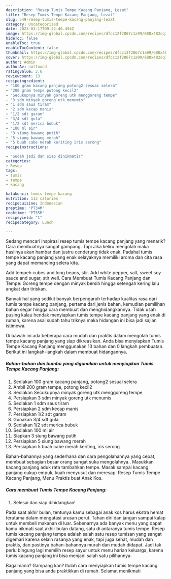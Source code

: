 ```yaml
---
description: "Resep Tumis Tempe Kacang Panjang, Lezat"
title: "Resep Tumis Tempe Kacang Panjang, Lezat"
slug: 549-resep-tumis-tempe-kacang-panjang-lezat
category: Uncategorized
date: 2023-03-17T09:22:40.494Z
image: https://img-global.cpcdn.com/recipes/dfcc12f2067c1a99/680x482cq70/tumis-tempe-kacang-panjang-foto-resep-utama.jpg
hideToc: false
enableToc: true
enableTocContent: false
thumbnail: https://img-global.cpcdn.com/recipes/dfcc12f2067c1a99/680x482cq70/tumis-tempe-kacang-panjang-foto-resep-utama.jpg
cover: https://img-global.cpcdn.com/recipes/dfcc12f2067c1a99/680x482cq70/tumis-tempe-kacang-panjang-foto-resep-utama.jpg
author: Admin
authorAv: notfound
ratingvalue: 3.6
reviewcount: 13
recipeingredient:
- "100 gram kacang panjang potong2 sesuai selera"
- "200 gram tempe potong kecil2"
- "Secukupnya minyak goreng utk menggoreng tempe"
- "3 sdm minyak goreng utk menumis"
- "1 sdm saus tiram"
- "2 sdm kecap manis"
- "1/2 sdt garam"
- "3/4 sdt gula"
- "1/2 sdt merica bubuk"
- "100 ml air"
- "3 siung bawang putih"
- "5 siung bawang merah"
- "5 buah cabe merah keriting iris serong"
recipeinstructions:

- "Sudah jadi dan siap dinikmati!"
categories:
- Resep
tags:
- tumis
- tempe
- kacang

katakunci: tumis tempe kacang 
nutrition: 113 calories
recipecuisine: Indonesian
preptime: "PT34M"
cooktime: "PT35M"
recipeyield: "1"
recipecategory: Lunch

---
```



Sedang mencari inspirasi resep tumis tempe kacang panjang yang menarik? Cara membuatnya sangat gampang. Tapi Jika keliru mengolah maka hasilnya akan hambar dan justru cenderung tidak enak. Padahal tumis tempe kacang panjang yang enak selayaknya memiliki aroma dan cita rasa yang dapat memancing selera kita.


Add tempeh cubes and long beans, stir. Add white pepper, salt, sweet soy sauce and sugar, stir well. Cara Membuat Tumis Kacang Panjang dan Tempe: Goreng tempe dengan minyak bersih hingga setengah kering lalu angkat dan tiriskan.

Banyak hal yang sedikit banyak berpengaruh terhadap kualitas rasa dari tumis tempe kacang panjang, pertama dari jenis bahan, kemudian pemilihan bahan segar hingga cara membuat dan menghidangkannya. Tidak usah pusing kalau hendak menyiapkan tumis tempe kacang panjang yang enak di rumah, karena asal sudah tahu triknya maka hidangan ini bisa jadi sajian istimewa.


Di bawah ini ada beberapa cara mudah dan praktis dalam mengolah tumis tempe kacang panjang yang siap dikreasikan. Anda bisa menyiapkan Tumis Tempe Kacang Panjang menggunakan 13 bahan dan 0 langkah pembuatan. Berikut ini langkah-langkah dalam membuat hidangannya.

<!--inarticleads1-->

##### Bahan-bahan dan bumbu yang digunakan untuk menyiapkan Tumis Tempe Kacang Panjang:

1. Sediakan 100 gram kacang panjang, potong2 sesuai selera
1. Ambil 200 gram tempe, potong kecil2
1. Sediakan Secukupnya minyak goreng utk menggoreng tempe
1. Persiapkan 3 sdm minyak goreng utk menumis
1. Sediakan 1 sdm saus tiram
1. Persiapkan 2 sdm kecap manis
1. Persiapkan 1/2 sdt garam
1. Gunakan 3/4 sdt gula
1. Sediakan 1/2 sdt merica bubuk
1. Sediakan 100 ml air
1. Siapkan 3 siung bawang putih
1. Persiapkan 5 siung bawang merah
1. Persiapkan 5 buah cabe merah keriting, iris serong


Bahan-bahannya yang sederhana dan cara pengolahannya yang cepat, membuat sebagian besar orang sangat suka mengolahnya.. Masukkan kacang panjang aduk rata tambahkan tempe. Masak sampai kacang panjang cukup empuk, kuah menyusut dan meresap. Resep Tumis Tempe Kacang Panjang, Menu Praktis buat Anak Kos. 

<!--inarticleads2-->

##### Cara membuat Tumis Tempe Kacang Panjang:


1. Selesai dan siap dihidangkan!

Pada saat akhir bulan, tentunya kamu sebagai anak kos harus ekstra hemat terutama dalam mengatasi urusan perut. Tahan diri dan jangan sampai kalap untuk membeli makanan di luar. Sebenarnya ada banyak menu yang dapat kamu nikmati saat akhir bulan datang, satu di antaranya tumis tempe. Resep tumis kacang panjang tempe adalah salah satu resep tumisan yang sangat digemari karena selain rasanya yang enak, tapi juga sehat, mudah dan praktis, dan pastinya bahan-bahannya murah dan mudah didapat. Jadi tak perlu bingung lagi memilih resep sayur untuk menu harian keluarga, karena tumis kacang panjang ini bisa menjadi salah satu pilihannya. 

Bagaimana? Gampang kan? Itulah cara menyiapkan tumis tempe kacang panjang yang bisa anda praktikkan di rumah. Selamat menikmati
